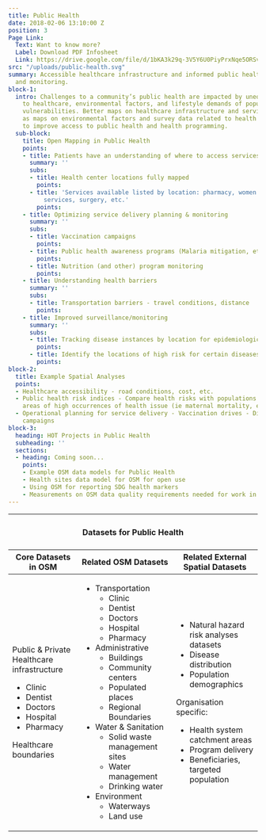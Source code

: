 ```yaml
---
title: Public Health
date: 2018-02-06 13:10:00 Z
position: 3
Page Link:
  Text: Want to know more?
  Label: Download PDF Infosheet
  Link: https://drive.google.com/file/d/1bKA3k29q-3V5Y6U0PiyPrxNqe5ORSvj-/preview
src: "/uploads/public-health.svg"
summary: Accessible healthcare infrastructure and informed public health programming
  and monitoring.
block-1:
  intro: Challenges to a community’s public health are impacted by unequal access
    to healthcare, environmental factors, and lifestyle demands of populations with
    vulnerabilities. Better maps on healthcare infrastructure and services, as well
    as maps on environmental factors and survey data related to health can be used
    to improve access to public health and health programming.
  sub-block:
    title: Open Mapping in Public Health
    points:
    - title: Patients have an understanding of where to access services
      summary: ''
      subs:
      - title: Health center locations fully mapped
        points: 
      - title: 'Services available listed by location: pharmacy, women’s health, general
          services, surgery, etc.'
        points: 
    - title: Optimizing service delivery planning & monitoring
      summary: ''
      subs:
      - title: Vaccination campaigns
        points: 
      - title: Public health awareness programs (Malaria mitigation, etc)
        points: 
      - title: Nutrition (and other) program monitoring
        points: 
    - title: Understanding health barriers
      summary: ''
      subs:
      - title: Transportation barriers - travel conditions, distance
        points: 
    - title: Improved surveillance/monitoring
      summary: ''
      subs:
      - title: Tracking disease instances by location for epidemiological research
        points: 
      - title: Identify the locations of high risk for certain diseases
        points: 
block-2:
  title: Example Spatial Analyses
  points:
  - Healthcare accessibility - road conditions, cost, etc.
  - Public health risk indices - Compare health risks with populations - Identify
    areas of high occurrences of health issue (ie maternal mortality, etc)
  - Operational planning for service delivery - Vaccination drives - Disease prevention
    campaigns
block-3:
  heading: HOT Projects in Public Health
  subheading: ''
  sections:
  - heading: Coming soon...
    points:
    - Example OSM data models for Public Health
    - Health sites data model for OSM for open use
    - Using OSM for reporting SDG health markers
    - Measurements on OSM data quality requirements needed for work in this area
---
```


<table>
<colgroup>
<col width="10%" span="3" />
</colgroup>
<thead>
<tr>
<th colspan="3"><h4>Datasets for Public Health</h4></th>
</tr>
<tr>
<th>Core Datasets in OSM</th>
<th>Related OSM Datasets</th>
<th>Related External Spatial Datasets</th>
</tr>
</thead>
<tbody>
<tr>
<td>
<p>Public & Private Healthcare infrastructure</p>
<ul>
<li>Clinic</li>
<li>Dentist</li>
<li>Doctors</li>
<li>Hospital</li>
<li>Pharmacy</li>
</ul>
<p>Healthcare boundaries</p>
</td>
<td>
<ul>
<li>
Transportation
<ul>
<li>Clinic</li>
<li>Dentist</li>
<li>Doctors</li>
<li>Hospital</li>
<li>Pharmacy</li>
</ul>
</li>
<li>
Administrative
<ul>
<li>Buildings </li>
<li>Community centers</li>
<li>Populated places</li>
<li>Regional Boundaries</li>
</ul>
</li>
<li>
Water & Sanitation
<ul>
<li>Solid waste management sites </li>
<li>Water management</li>
<li>Drinking water</li>
</ul>
</li>
<li>
Environment
<ul>
<li>Waterways</li>
<li>Land use</li>
</ul>
</li>
</ul>
</td>
<td>
<ul>
<li>Natural hazard risk analyses datasets</li>
<li>Disease distribution</li>
<li>Population demographics</li>
</ul>
<p>Organisation specific:</p>
<ul>
<li>Health system catchment areas</li>
<li>Program delivery</li>
<li>Beneficiaries, targeted population</li>
</ul></td></tr></tbody></table>
